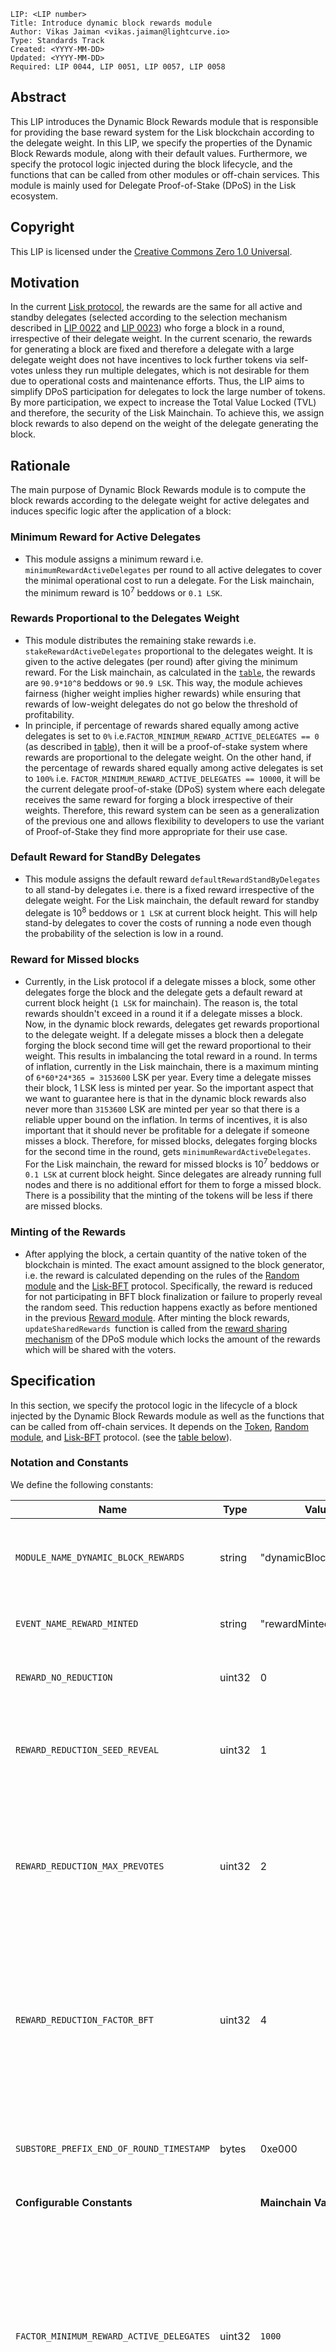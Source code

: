 ```
LIP: <LIP number>
Title: Introduce dynamic block rewards module
Author: Vikas Jaiman <vikas.jaiman@lightcurve.io>
Type: Standards Track
Created: <YYYY-MM-DD>
Updated: <YYYY-MM-DD>
Required: LIP 0044, LIP 0051, LIP 0057, LIP 0058
```



## Abstract

This LIP introduces the Dynamic Block Rewards module that is responsible for providing the base reward system for the Lisk blockchain according to the delegate weight. In this LIP, we specify the properties of the Dynamic Block Rewards module, along with their default values. Furthermore, we specify the protocol logic injected during the block lifecycle, and the functions that can be called from other modules or off-chain services. This module is mainly used for Delegate Proof-of-Stake (DPoS) in the Lisk ecosystem.


## Copyright

This LIP is licensed under the [Creative Commons Zero 1.0 Universal](https://creativecommons.org/publicdomain/zero/1.0/).


## Motivation

In the current [Lisk protocol][lip-0042], the rewards are the same for all active and standby delegates (selected according to the selection mechanism described in [LIP 0022][lip-0022] and [LIP 0023][lip-0023]) who forge a block in a round, irrespective of their delegate weight. In the current scenario, the rewards for generating a block are fixed and therefore a delegate with a large delegate weight does not have incentives to lock further tokens via self-votes unless they run multiple delegates, which is not desirable for them due to operational costs and maintenance efforts. Thus, the LIP aims to simplify DPoS participation for delegates to lock the large number of tokens. By more participation, we expect to increase the Total Value Locked (TVL) and therefore, the security of the Lisk Mainchain. To achieve this, we assign block rewards to also depend on the weight of the delegate generating the block. 


## Rationale

​​The main purpose of Dynamic Block Rewards module is to compute the block rewards according to the delegate weight for active delegates and induces specific logic after the application of a block:

### Minimum Reward for Active Delegates

* This module assigns a minimum reward i.e. `minimumRewardActiveDelegates` per round to all active delegates to cover the minimal operational cost to run a delegate. For the Lisk mainchain, the minimum reward is 10<sup>7</sup> beddows or `0.1 LSK`.             

 ### Rewards Proportional to the Delegates Weight 

* This module distributes the remaining stake rewards i.e. `stakeRewardActiveDelegates` proportional to the delegates weight. It is given to the active delegates (per round) after giving the minimum reward. For the Lisk mainchain, as calculated in the [`table`](#reward-computation), the rewards are `90.9*10^8` beddows or `90.9 LSK`. This way, the module achieves fairness (higher weight implies higher rewards) while ensuring that rewards of low-weight delegates do not go below the threshold of profitability. 
* In principle, if percentage of rewards shared equally among active delegates is set to `0%` i.e.`FACTOR_MINIMUM_REWARD_ACTIVE_DELEGATES == 0` (as described in [table](#specification)), then it will be a proof-of-stake system where rewards are proportional to the delegate weight. On the other hand, if the percentage of rewards shared equally among active delegates is set to `100%` i.e. `FACTOR_MINIMUM_REWARD_ACTIVE_DELEGATES == 10000`, it will be the current delegate proof-of-stake (DPoS) system where each delegate receives the same reward for forging a block irrespective of their weights. Therefore, this reward system can be seen as a generalization of the previous one and allows flexibility to developers to use the variant of Proof-of-Stake they find more appropriate for their use case.
  
 ### Default Reward for StandBy Delegates  

* This module assigns the default reward `defaultRewardStandByDelegates` to all stand-by delegates i.e. there is a fixed reward irrespective of the delegate weight. For the Lisk mainchain, the default reward for standby delegate is 10<sup>8</sup> beddows or `1 LSK` at current block height. This will help stand-by delegates to cover the costs of running a node even though the probability of the selection is low in a round. 


### Reward for Missed blocks

* Currently, in the Lisk protocol if a delegate misses a block, some other delegates forge the block and the delegate gets a default reward at current block height (`1 LSK` for mainchain). The reason is, the total rewards shouldn't exceed in a round it if a delegate misses a block. Now, in the dynamic block rewards, delegates get rewards proportional to the delegate weight. If a delegate misses a block then a delegate forging the block second time will get the reward proportional to their weight. This results in imbalancing the total reward in a round. In terms of inflation, currently in the Lisk mainchain, there is a maximum minting of `6*60*24*365 = 3153600` LSK per year. Every time a delegate misses their block, 1 LSK less is minted per year. So the important aspect that we want to guarantee here is that in the dynamic block rewards also never more than `3153600` LSK are minted per year so that there is a reliable upper bound on the inflation. In terms of incentives, it is also important that it should never be profitable for a delegate if someone misses a block. Therefore, for missed blocks, delegates forging blocks for the second time in the round, gets `minimumRewardActiveDelegates`. For the Lisk mainchain, the reward for missed blocks is 10<sup>7</sup> beddows or `0.1 LSK` at current block height. Since delegates are already running full nodes and there is no additional effort for them to forge a missed block. There is a possibility that the minting of the tokens will be less if there are missed blocks. 

### Minting of the Rewards

* After applying the block, a certain quantity of the native token of the blockchain is minted. The exact amount assigned to the block generator, i.e. the reward is calculated depending on the rules of the [Random module][lip-0046] and the [Lisk-BFT][lip-0058] protocol. Specifically, the reward is reduced for not participating in BFT block finalization or failure to properly reveal the random seed. This reduction happens exactly as before mentioned in the previous [Reward module][lip-0042]. After minting the block rewards, `updateSharedRewards `function is called from the [reward sharing mechanism][lip-rewardsharing] of the DPoS module which locks the amount of the rewards which will be shared with the voters.


## Specification

In this section, we specify the protocol logic in the lifecycle of a block injected by the Dynamic Block Rewards module as well as the functions that can be called from off-chain services. It depends on the [Token][lip-0051], [Random module][lip-0046], and [Lisk-BFT][lip-0058] protocol. (see the [table below](#heading=h.arcsjo6wpya2)).


### Notation and Constants

We define the following constants:


| **Name**                                | **Type** | **Value**                                 | **Description**                                                                                                                                                                  |
|-----------------------------------------|----------|-------------------------------------------|----------------------------------------------------------------------------------------------------------------------------------------------------------------------------------|
| `MODULE_NAME_DYNAMIC_BLOCK_REWARDS`       | string   | "dynamicBlockRewards"                     | The module name of the Dynamic Block Rewards module.                                                                                                                             |
| `EVENT_NAME_REWARD_MINTED`                | string   | "rewardMinted"                            | Name of the event during minting of the rewards.                                                                                                                                 |
| `REWARD_NO_REDUCTION`                     | uint32   | 0                                         | Return code for no block reward reduction.                                                                                                                                       |
| `REWARD_REDUCTION_SEED_REVEAL`            | uint32   | 1                                         | Return code for block reward reduction because of the failed seed reveal.                                                                                                        |
| `REWARD_REDUCTION_MAX_PREVOTES`           | uint32   | 2                                         | Return code for block reward reduction because the block header does not imply the maximal number of prevotes.                                                                   |
| `REWARD_REDUCTION_FACTOR_BFT`             | uint32   | 4                                         | The reduction factor for validator block reward in case when the block header does not imply the maximal number of prevotes.                                                     |
| `SUBSTORE_PREFIX_END_OF_ROUND_TIMESTAMP` | bytes    | 0xe000                                    | The substore prefix of the End-Of-Round timestamp substore. |  
| **Configurable Constants**               |         | **Mainchain Value**                         |                                                                                                                                                                                                 |
| `FACTOR_MINIMUM_REWARD_ACTIVE_DELEGATES` | uint32  | `1000`                                      | It determines the percentage of rewards assigned equally to all active delegates. The percentage can be obtained by dividing the value by `100`, i.e., a value of `1000` corresponds to `10%` .|
| `TOKEN_ID_DYNAMIC_BLOCK_REWARD`          | bytes   | `TOKEN_ID_LSK = 0x 00 00 00 00 00 00 00 00` | The [token ID][lip-0051#token-id-and-native-tokens] of the token used for the reward system of the Blockchain.                                                                                  |
| `NUMBER_ACTIVE_DELEGATES`                | uint32  | `101`                                       | The number of active delegates (as defined in [DPoS module][lip-0057]).                                                                                                                         |
| `ROUND_LENGTH`                           | uint32  | `103`                                       | The round length (as defined in [DPoS module][lip-0057]).                                                                                                                                       |   

Furthermore, for the rest of this LIP we indicate with `ctx` the execution context which is passed as extra input to each method call.


### Reward Computation

We calculate the rewards for delegates as follows:

| **Name**                                | **Mainchain Value** | **Computation**                                 | **Description**                                                                                                                                                                  |
|-----------------------------------------|----------|-------------------------------------------|----------------------------------------------------------------------------------------------------------------------------------------------------------------------------------|
| `minimumRewardActiveDelegates` |  10<sup>7</sup> |           (`FACTOR_MINIMUM_REWARD_ACTIVE_DELEGATES * getDefaultRewardAtHeight(blockHeader.height))//DECIMAL_PERCENT_FACTOR`                            |The minimum reward per round for an active delegate. Here `DECIMAL_PERCENT_FACTOR == 10000` and `blockHeader.height` is the current block height.  |                           
| `totalRewardActiveDelegates` |  101*10<sup>8</sup> |          `NUMBER_ACTIVE_DELEGATES * getDefaultRewardAtHeight(blockHeader.height)`                           |The total reward per round for active delegates. Here `blockHeader.height` is the current block height.|  
| `stakeRewardActiveDelegates`| 90.9*10<sup>8</sup>  |           `totalRewardActiveDelegates - NUMBER_ACTIVE_DELEGATES * minimumRewardActiveDelegates`                          |The remaining rewards for active delegates (per round) after giving the minimum reward. |  
| `defaultRewardStandByDelegates` | 10<sup>8</sup>  |           `getDefaultRewardAtHeight(blockHeader.height)`                           | The default reward per round for standby delegates irrespective of their delegate weight. Here `blockHeader.height` is the current block height. |  

Here [`getDefaultRewardAtHeight`](#getdefaultrewardatheight), returns a 64-bit unsigned integer value, the default block reward, given the block height as input.


### Functions from Other Modules

Calling a function `fct` from another module (named `module`) is represented by `module.fct(required inputs)`.

### Dynamic Block Rewards Module Store

The key-value pairs in the module store are organized as follows:


#### End-Of-Round Timestamp Substore  


##### Substore Prefix, Store Key, and Store Value

The entry in the end-of-round timestamp substore is as follows:

* The substore prefix is set to `SUBSTORE_PREFIX_END_OF_ROUND_TIMESTAMP`.
* The store key is set to empty bytes.
* The store value is the serialization of an object following `endOfRoundTimestampStoreSchema`
* Notation: For the rest of this proposal, let `endOfRoundTimestamp` be the `timestamp` property of the entry in the end-of-round timestamp substore.


##### JSON Schema


```java
endOfRoundTimestampStoreSchema = {
    "type": "object",
    "required": ["timestamp"],
    "properties": {
        "timestamp": {
            "dataType": "uint32",
            "fieldNumber": 1
        }
    }
}
```



##### Properties 

* `timestamp`: The timestamp of the last block in a round.

  
### Token for Rewards

The Dynamic Block Rewards module triggers the minting of rewards in the fungible token identified by the value of `TOKEN_ID_DYNAMIC_BLOCK_REWARD`, which denotes a token ID. The value of `TOKEN_ID_DYNAMIC_BLOCK_REWARD` is set according to the initial configuration of the Dynamic Block Rewards module.

### Reward Brackets

As part of the Dynamic Block Rewards module configuration, the module has to define certain reward brackets, i.e., the values of the default block reward depending on the height of the block. For this LIP, we assume the reward brackets are given by the function [`getDefaultRewardAtHeight`](#getdefaultrewardatheight), which returns a 64-bit unsigned integer value, the default block reward, given the block height as input.

### Lisk Mainchain Configuration

#### Mainchain Rewards Token
The token for rewards on the Lisk mainchain is the LSK token.

#### Mainchain Reward Brackets
The reward brackets for the Lisk Mainchain are as follows:


|  **Height**| **Default Reward**|
|---|---|
|  From 1,451,520 to 4,451,519 |  5 × 10<sup>8</sup> |
|  From 4,451,520 to 7,451,519 |  4 × 10<sup>8</sup>   |
|  From 7,451,520 to 10,451,519 | 3 × 10<sup>8 </sup>   |
|From 10,451,520 to 13,451,519| 2 × 10<sup>8</sup>  |
|From 13,451,520 onwards| 1 × 10<sup>8</sup>  |

This corresponds to default rewards of 5 LSK, 4 LSK, 3 LSK, 2 LSK, and 1 LSK respectively.

### Commands

This module does not define any command.


### Events


#### rewardMinted

The event is emitted when the reward is minted. In case of a reward reduction, it provides information about the reason for the reduction. This event has the `name = EVENT_NAME_REWARD_MINTED`.


#### Topics


* `generatorAddress`: the address of the block generator that obtains the reward.


#### Data


```java
rewardMintedDataSchema = {
    "type": "object",
    "required": ["amount", "reduction"],
    "properties": {
        "amount": {
            "dataType": "uint64",
            "fieldNumber": 1
        },
        "reduction": {
            "dataType": "uint32",
            "fieldNumber": 2
        }
    }
}
```

* `amount`: the amount of rewards minted.
* `reduction`: an integer indicating whether the reward was reduced and for which reason. Allowed values are: `REWARD_NO_REDUCTION`, `REWARD_REDUCTION_SEED_REVEAL`, `REWARD_REDUCTION_MAX_PREVOTES`.


### Internal Functions

The Dynamic Block Rewards module has the following internal functions.


#### getDynamicBlockReward

This function is used to retrieve the reward of a block for a delegate.


#### Returns

* `amount`: amount of block reward to be minted.
* `reduction`: an integer indicating whether the reward is reduced. Possible values are `REWARD_NO_REDUCTION, REWARD_REDUCTION_SEED_REVEAL, REWARD_REDUCTION_MAX_PREVOTES.`


```python
def getDynamicBlockReward(blockHeader: BlockHeader)-> tuple[uint64, uint32]:
    if Random.isSeedRevealValid(blockHeader.generatorAddress, blockHeader.seedReveal) == False:
        return (0, REWARD_REDUCTION_SEED_REVEAL)

    delegateReward = getDelegateBlockReward(blockHeader)

    if blockHeader.impliesMaximalPrevotes == False:
        return (delegateReward // REWARD_REDUCTION_FACTOR_BFT, REWARD_REDUCTION_MAX_PREVOTES)

    return (delegateReward, REWARD_NO_REDUCTION)
```

Here `//` represents integer division.


#### getDelegateBlockReward

This function is used to retrieve the block reward for a delegate.


#### Returns

* `reward:` amount of block reward for a delegate.


```python
def getDelegateBlockReward(blockHeader: BlockHeader) -> uint64:
    if len(Validators.getGeneratorsBetweenTimestamps(endOfRoundTimestamp, blockHeader.timestamp)) >= ROUND_LENGTH:
        return minimumRewardActiveDelegates

    validatorParams = Validators.getValidatorParams()
    totalBftWeight = sum(validator.bftWeight for validator in validatorParams.validators)

    let validator be the item of validatorParams.validators with item.address == blockHeader.generatorAddress

    if validator.bftWeight > 0:
        reward = minimumRewardActiveDelegates + (validator.bftWeight * stakeRewardActiveDelegates)//totalBftWeight
        return reward
    else:
        return defaultRewardStandByDelegates
```


### Protocol Logic for Other Modules

The Dynamic Block Rewards module exposes the following functions for other modules.

#### getDefaultRewardAtHeight
This function is used to retrieve the expected default reward at a given height.

#### Parameters
The height of a block as a 32-bit unsigned integer.

#### Returns
The default reward of the block as a 64-bit unsigned integer.


### Endpoints for Off-Chain Services

TBD.


### Genesis Block Processing


#### Genesis State Initialization

After the genesis block `b` is executed, the following logic is executed:


* Create the entry in the end-of-round timestamp substore, setting `endOfRoundTimestamp.timestamp` to `b.header.timestamp`.

#### Genesis State Finalization

The Dynamic Block Rewards module does not execute any logic during the genesis state finalization.


### Block Processing

#### Before Transactions Execution

Before the transactions of a block `b` are executed, the following logic is executed:


```python
def beforeTransactionsExecute(b: Block) -> None:
    #update blockReward value of the block reward substore
    (ctx.blockReward, ctx.reduction) = getDynamicBlockReward(b.header)
```

Here we calculate the reward for the block generator; then this value will be stored in the context in memory for the `afterTransactionsExecute` in order to mint this reward and assign it to the generator. The reason for calculating the reward here is to make sure that during the call to `getDynamicBlockReward` function, the Validators module takes the BFT weight from the DPoS module. Therefore, if we calculate the reward in `afterTransactionsExecute`, there might be a case where BFT weights are being updated by DPoS module before calculating the reward then the reward could be from the next/future round.

#### After Transactions Execution

The following function assigns block rewards after all transactions in the block are executed.


```python
def afterTransactionsExecute(b: Block) -> None:
    if ctx.blockReward > 0:
        Token.mint(b.header.generatorAddress, TOKEN_ID_DYNAMIC_BLOCK_REWARD, ctx.blockReward)
        DPoS.updateSharedRewards(b.header.generatorAddress, TOKEN_ID_DYNAMIC_BLOCK_REWARD, ctx.blockReward)

    if DPoS.isEndOfRound(b.header.height):
	#update the entry in the End-Of-Round timestamp substore
        endOfRoundTimestamp = b.header.timestamp

    emitEvent(
        module = MODULE_NAME_DYNAMIC_BLOCK_REWARDS,
        name = EVENT_NAME_REWARD_MINTED,
        data = {
            "amount": ctx.blockReward,
            "reduction": ctx.reduction
            },
        topics = [b.header.generatorAddress]
    )
```


## Backwards Compatibility

This LIP defines the interface for the Dynamic Block Rewards module but does not introduce any change to the protocol, hence it is a backward compatible change.

[lip-0022]: https://github.com/LiskHQ/lips/blob/main/proposals/lip-0022.md
[lip-0023]: https://github.com/LiskHQ/lips/blob/main/proposals/lip-0023.md
[lip-0042]: https://github.com/LiskHQ/lips/blob/main/proposals/lip-0042.md
[lip-0044]: https://github.com/LiskHQ/lips/blob/main/proposals/lip-0044.md
[lip-0046]: https://github.com/LiskHQ/lips/blob/main/proposals/lip-0046.md
[lip-0051]: https://github.com/LiskHQ/lips/blob/main/proposals/lip-0051.md
[lip-0051#token-id-and-native-tokens]: https://github.com/LiskHQ/lips/blob/main/proposals/lip-0051.md#token-id-and-native-tokens
[lip-0055]: https://github.com/LiskHQ/lips/blob/main/proposals/lip-0055.md
[lip-0057]: https://github.com/LiskHQ/lips/blob/main/proposals/lip-0057.md
[lip-0058]: https://github.com/LiskHQ/lips/blob/main/proposals/lip-0058.md
[lip-rewardsharing]: https://research.lisk.com/t/introduce-reward-sharing-mechanism/386#updatesharedrewards

